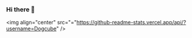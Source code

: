 ### Hi there 👋


<img align="center" src="="https://github-readme-stats.vercel.app/api/?username=Dogcube" />


